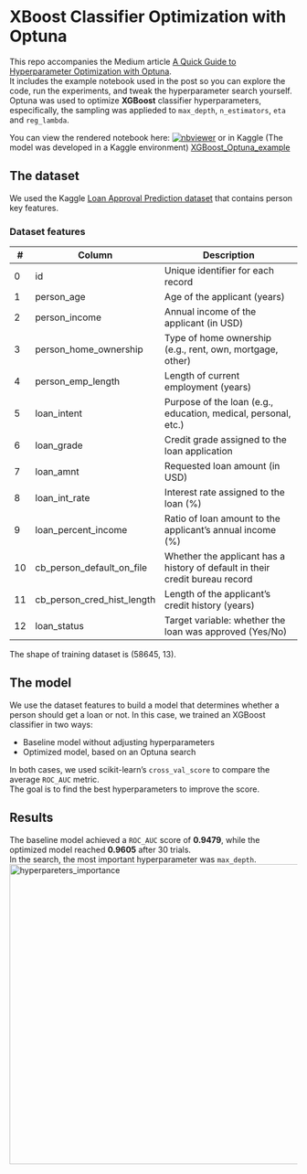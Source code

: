 # XBoost Classifier Optimization with Optuna
This repo accompanies the Medium article [A Quick Guide to Hyperparameter Optimization with Optuna](https://medium.com/@cris.lincoleo/a-quick-guide-to-hyperparameter-optimization-with-optuna-1980f1d185dc).  
It includes the example notebook used in the post so you can explore the code, run the experiments, and tweak the hyperparameter search yourself.  
Optuna was used to optimize **XGBoost** classifier hyperparameters, especifically, the sampling was applieded to `max_depth`, `n_estimators`, `eta` and `reg_lambda`.  

You can view the rendered notebook here: [![nbviewer](https://img.shields.io/badge/view%20in-nbviewer-orange)](https://nbviewer.org/github/crisbebop/optuna-hyperparam-guide/blob/main/xgboost-optuna-example.ipynb) or in Kaggle (The model was developed in a Kaggle environment) [XGBoost_Optuna_example](https://www.kaggle.com/code/crisbebop/xgboost-optuna-example?scriptVersionId=202840668)

## The dataset  
We used the Kaggle [Loan Approval Prediction dataset](https://www.kaggle.com/competitions/playground-series-s4e10/data) that contains person key features. 
### Dataset features
| #  | Column                         | Description                                                                  |
| -- | ------------------------------ | ---------------------------------------------------------------------------- |
| 0  | id                             | Unique identifier for each record                                            |
| 1  | person\_age                    | Age of the applicant (years)                                                 |
| 2  | person\_income                 | Annual income of the applicant (in USD)                                      |
| 3  | person\_home\_ownership        | Type of home ownership (e.g., rent, own, mortgage, other)                    |
| 4  | person\_emp\_length            | Length of current employment (years)                                         |
| 5  | loan\_intent                   | Purpose of the loan (e.g., education, medical, personal, etc.)               |
| 6  | loan\_grade                    | Credit grade assigned to the loan application                                |
| 7  | loan\_amnt                     | Requested loan amount (in USD)                                               |
| 8  | loan\_int\_rate                | Interest rate assigned to the loan (%)                                       |
| 9  | loan\_percent\_income          | Ratio of loan amount to the applicant’s annual income (%)                    |
| 10 | cb\_person\_default\_on\_file  | Whether the applicant has a history of default in their credit bureau record |
| 11 | cb\_person\_cred\_hist\_length | Length of the applicant’s credit history (years)                             |
| 12 | loan\_status                   | Target variable: whether the loan was approved (Yes/No)                      |

The shape of training dataset is (58645, 13).

## The model
We use the dataset features to build a model that determines whether a person should get a loan or not. In this case, we trained an XGBoost classifier in two ways:
* Baseline model without adjusting hyperparameters
* Optimized model, based on an Optuna search

In both cases, we used scikit-learn’s `cross_val_score` to compare the average `ROC_AUC` metric.  
The goal is to find the best hyperparameters to improve the score.  

## Results
The baseline model achieved a `ROC_AUC` score of **0.9479**, while the optimized model reached **0.9605** after 30 trials.  
In the search, the most important hyperparameter was `max_depth`.  
<img width="828" height="525" alt="hyperpareters_importance" src="https://github.com/user-attachments/assets/e720dda9-0df7-47bf-937b-5a6d0712e4e0" />


